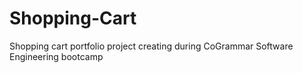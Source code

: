 # Shopping-Cart
Shopping cart portfolio project creating during CoGrammar Software Engineering bootcamp
